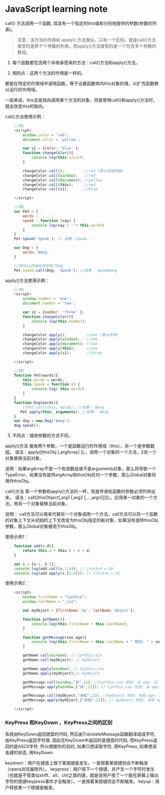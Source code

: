 # JavaScript learning note
call() 方法调用一个函数, 其具有一个指定的this值和分别地提供的参数(参数的列表)。

>注意：该方法的作用和 apply() 方法类似，只有一个区别，就是call()方法接受的是若干个参数的列表，而apply()方法接受的是一个包含多个参数的数组。

1. 每个函数都包含两个非继承而来的方法：call()方法和apply()方法。

2. 相同点：这两个方法的作用是一样的。

都是在特定的作用域中调用函数，等于设置函数体内this对象的值，以扩充函数赖以运行的作用域。

一般来说，this总是指向调用某个方法的对象，但是使用call()和apply()方法时，就会改变this的指向。

call()方法使用示例：
``` Javascript
    //例1
    <script>
        window.color = 'red';
        document.color = 'yellow';

        var s1 = {color: 'blue' };
        function changeColor(){
            console.log(this.color);
        }

        changeColor.call();         //red (默认传递参数)
        changeColor.call(window);   //red
        changeColor.call(document); //yellow
        changeColor.call(this);     //red
        changeColor.call(s1);       //blue

    </script>

    //例2
    var Pet = {
        words : '...',
        speak : function (say) {
            console.log(say + ''+ this.words)
        }
    }
    Pet.speak('Speak'); // 结果：Speak...

    var Dog = {
        words:'Wang'
    }

    //将this的指向改变成了Dog
    Pet.speak.call(Dog, 'Speak'); //结果： SpeakWang
```

apply()方法使用示例：

``` Javascript
    //例1
    <script>
        window.number = 'one';
        document.number = 'two';

        var s1 = {number: 'three' };
        function changeColor(){
            console.log(this.number);
        }

        changeColor.apply();         //one (默认传参)
        changeColor.apply(window);   //one
        changeColor.apply(document); //two
        changeColor.apply(this);     //one
        changeColor.apply(s1);       //three

    </script>

    //例2
    function Pet(words){
        this.words = words;
        this.speak = function () {
            console.log( this.words)
        }
    }
    function Dog(words){
        //Pet.call(this, words); //结果： Wang
       Pet.apply(this, arguments); //结果： Wang
    }
    var dog = new Dog('Wang');
    dog.speak();
```

3. 不同点：接收参数的方式不同。

apply()方法 接收两个参数，一个是函数运行的作用域（this），另一个是参数数组。
语法：apply([thisObj [,argArray] ]);，调用一个对象的一个方法，2另一个对象替换当前对象。

说明：如果argArray不是一个有效数组或不是arguments对象，那么将导致一个 
TypeError，如果没有提供argArray和thisObj任何一个参数，那么Global对象将用作thisObj。

call()方法 第一个参数和apply()方法的一样，但是传递给函数的参数必须列举出来。
语法：call([thisObject[,arg1 [,arg2 [,...,argn]]]]);，应用某一对象的一个方法，用另一个对象替换当前对象。

说明： call方法可以用来代替另一个对象调用一个方法，call方法可以将一个函数的对象上下文从初始的上下文改变为thisObj指定的新对象，如果没有提供thisObj参数，那么Global对象被用于thisObj。

使用示例1：
``` Javascript
    function add(c,d){
        return this.a + this.b + c + d;
    }

    var s = {a:1, b:2};
    console.log(add.call(s,3,4)); // 1+2+3+4 = 10
    console.log(add.apply(s,[5,6])); // 1+2+5+6 = 14 
```

使用示例2：
``` Javascript
    <script>
        window.firstName = "Cynthia"; 
        window.lastName = "_xie";

        var myObject = {firstName:'my', lastName:'Object'};

        function getName(){
            console.log(this.firstName + this.lastName);
        }

        function getMessage(sex,age){
            console.log(this.firstName + this.lastName + " 性别: " + sex + " age: " + age );
        }

        getName.call(window); // Cynthia_xie
        getName.call(myObject); // myObject

        getName.apply(window); // Cynthia_xie
        getName.apply(myObject);// myObject

        getMessage.call(window,"女",21); //Cynthia_xie 性别: 女 age: 21
        getMessage.apply(window,["女",21]); // Cynthia_xie 性别: 女 age: 21

        getMessage.call(myObject,"未知",22); //myObject 性别: 未知 age: 22
        getMessage.apply(myObject,["未知",22]); // myObject 性别: 未知 age: 22

    </script>
```

### KeyPress 和KeyDown 、KeyPress之间的区别

系统由KeyDown返回键盘的代码, 然后由TranslateMessage函数翻译成成字符, 由KeyPress返回字符值. 因此在KeyDown中返回的是键盘的代码, 而KeyPress返回的是ASCII字符. 所以根据你的目的, 如果只想读取字符, 用KeyPress, 如果想读各键的状态, 用KeyDown. 

keydown：用户在键盘上按下某按键是发生。一直按着某按键则会不断触发（opera浏览器除外）。
keypress：用户按下一个按键，并产生一个字符时发生（也就是不管类似shift、alt、ctrl之类的键，就是说用户按了一个能在屏幕上输出字符的按键keypress事件才会触发）。一直按着某按键则会不断触发。
keyup：用户释放某一个按键是触发。
